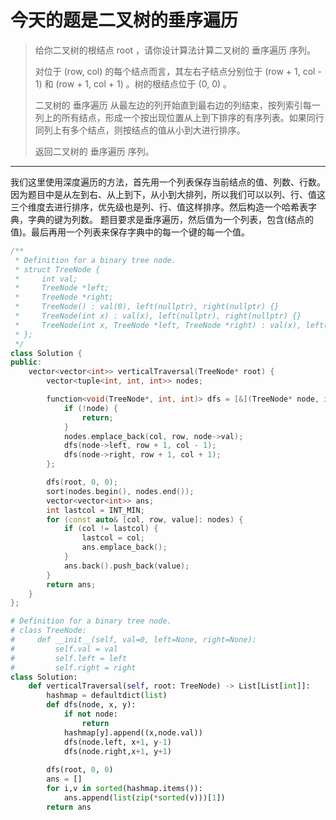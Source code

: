# 今天的题是二叉树的垂序遍历

> 给你二叉树的根结点 root ，请你设计算法计算二叉树的 垂序遍历 序列。
>
> 对位于 (row, col) 的每个结点而言，其左右子结点分别位于 (row + 1, col - 1) 和 (row + 1, col + 1) 。树的根结点位于 (0, 0) 。
>
> 二叉树的 垂序遍历 从最左边的列开始直到最右边的列结束，按列索引每一列上的所有结点，形成一个按出现位置从上到下排序的有序列表。如果同行同列上有多个结点，则按结点的值从小到大进行排序。
>
> 返回二叉树的 垂序遍历 序列。
>

---

我们这里使用深度遍历的方法，首先用一个列表保存当前结点的值、列数、行数。
因为题目中是从左到右、从上到下，从小到大排列，所以我们可以以列、行、值这三个维度去进行排序，优先级也是列、行、值这样排序。然后构造一个哈希表字典，字典的键为列数。
题目要求是垂序遍历，然后值为一个列表，包含(结点的值)。最后再用一个列表来保存字典中的每一个键的每一个值。

```c++
/**
 * Definition for a binary tree node.
 * struct TreeNode {
 *     int val;
 *     TreeNode *left;
 *     TreeNode *right;
 *     TreeNode() : val(0), left(nullptr), right(nullptr) {}
 *     TreeNode(int x) : val(x), left(nullptr), right(nullptr) {}
 *     TreeNode(int x, TreeNode *left, TreeNode *right) : val(x), left(left), right(right) {}
 * };
 */
class Solution {
public:
    vector<vector<int>> verticalTraversal(TreeNode* root) {
        vector<tuple<int, int, int>> nodes;

        function<void(TreeNode*, int, int)> dfs = [&](TreeNode* node, int row, int col) {
            if (!node) {
                return;
            }
            nodes.emplace_back(col, row, node->val);
            dfs(node->left, row + 1, col - 1);
            dfs(node->right, row + 1, col + 1);
        };

        dfs(root, 0, 0);
        sort(nodes.begin(), nodes.end());
        vector<vector<int>> ans;
        int lastcol = INT_MIN;
        for (const auto& [col, row, value]: nodes) {
            if (col != lastcol) {
                lastcol = col;
                ans.emplace_back();
            }
            ans.back().push_back(value);
        }
        return ans;
    }
};
```

```python
# Definition for a binary tree node.
# class TreeNode:
#     def __init__(self, val=0, left=None, right=None):
#         self.val = val
#         self.left = left
#         self.right = right
class Solution:
    def verticalTraversal(self, root: TreeNode) -> List[List[int]]:
        hashmap = defaultdict(list)
        def dfs(node, x, y):
            if not node:
                return
            hashmap[y].append((x,node.val))
            dfs(node.left, x+1, y-1)
            dfs(node.right,x+1, y+1)
        
        dfs(root, 0, 0)
        ans = []
        for i,v in sorted(hashmap.items()):
            ans.append(list(zip(*sorted(v)))[1])
        return ans
```

